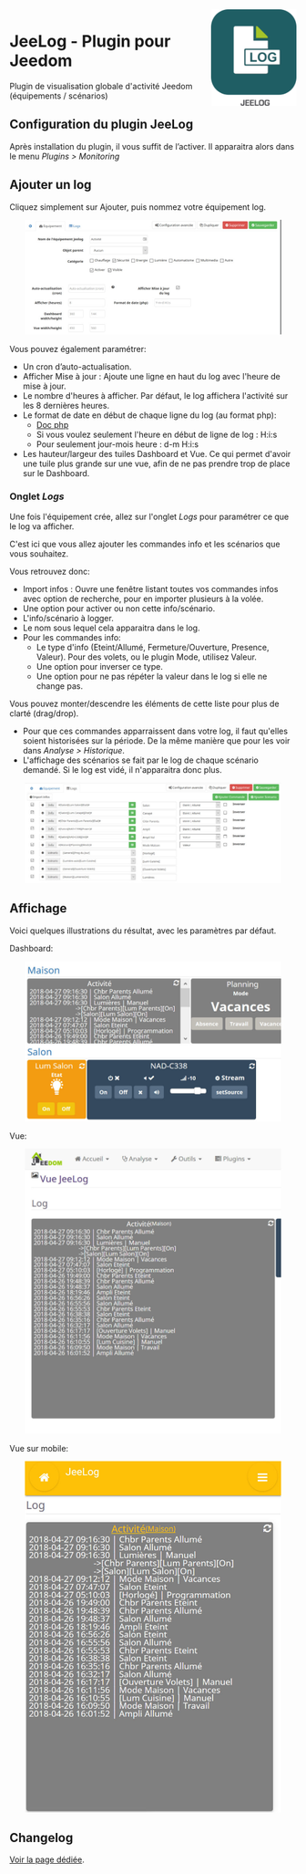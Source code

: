 <img align="right" src="/plugin_info/jeelog_icon.png" width="150">

# JeeLog - Plugin pour Jeedom

Plugin de visualisation globale d'activité Jeedom (équipements / scénarios)

## Configuration du plugin JeeLog

Après installation du plugin, il vous suffit de l’activer.
Il apparaitra alors dans le menu *Plugins > Monitoring*

## Ajouter un log
Cliquez simplement sur Ajouter, puis nommez votre équipement log.

<p align="center">
  <img src="../images/equipement_02.jpg" width="450">
</p>

Vous pouvez également paramétrer:
- Un cron d’auto-actualisation.
- Afficher Mise à jour : Ajoute une ligne en haut du log avec l'heure de mise à jour.
- Le nombre d'heures à afficher. Par défaut, le log affichera l'activité sur les 8 dernières heures.
- Le format de date en début de chaque ligne du log (au format php):
    - [Doc php](http://php.net/manual/fr/function.date.php)
    - Si vous voulez seulement l'heure en début de ligne de log : H:i:s
    - Pour seulement jour-mois heure : d-m H:i:s
- Les hauteur/largeur des tuiles Dashboard et Vue. Ce qui permet d'avoir une tuile plus grande sur une vue, afin de ne pas prendre trop de place sur le Dashboard.

### Onglet *Logs*

Une fois l'équipement crée, allez sur l'onglet *Logs* pour paramétrer ce que le log va afficher.

C'est ici que vous allez ajouter les commandes info et les scénarios que vous souhaitez.

Vous retrouvez donc:
- Import infos : Ouvre une fenêtre listant toutes vos commandes infos avec option de recherche, pour en importer plusieurs à la volée.
- Une option pour activer ou non cette info/scénario.
- L'info/scénario à logger.
- Le nom sous lequel cela apparaitra dans le log.
- Pour les commandes info:
  - Le type d'info (Eteint/Allumé, Fermeture/Ouverture, Presence, Valeur). Pour des volets, ou le plugin Mode, utilisez Valeur.
  - Une option pour inverser ce type.
  - Une option pour ne pas répéter la valeur dans le log si elle ne change pas.

Vous pouvez monter/descendre les éléments de cette liste pour plus de clarté (drag/drop).

- Pour que ces commandes apparraissent dans votre log, il faut qu'elles soient historisées sur la période. De la même manière que pour les voir dans *Analyse > Historique*.
- L'affichage des scénarios se fait par le log de chaque scénario demandé. Si le log est vidé, il n'apparaitra donc plus.
<p align="center">
  <img src="../images/logs.jpg" width="450">
</p>

## Affichage

Voici quelques illustrations du résultat, avec les paramètres par défaut.

Dashboard:
<p align="center">
  <img src="../images/dashboard.jpg" width="450">
</p>

Vue:
<p align="center">
  <img src="../images/dview.jpg" width="450">
</p>

Vue sur mobile:
<p align="center">
  <img src="../images/mview.jpg" width="450">
</p>


## Changelog

[Voir la page dédiée](changelog.md).

